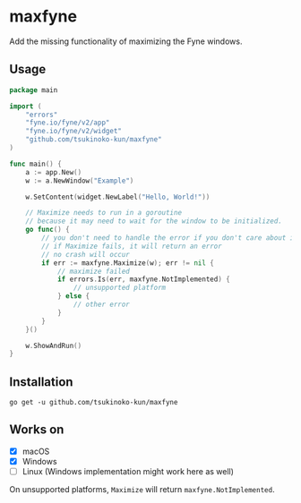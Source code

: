# maxfyne

Add the missing functionality of maximizing the Fyne windows.

## Usage

```go
package main

import (
    "errors"
    "fyne.io/fyne/v2/app"
    "fyne.io/fyne/v2/widget"
    "github.com/tsukinoko-kun/maxfyne"
)

func main() {
    a := app.New()
    w := a.NewWindow("Example")

    w.SetContent(widget.NewLabel("Hello, World!"))

	// Maximize needs to run in a goroutine
    // because it may need to wait for the window to be initialized.
    go func() {
		// you don't need to handle the error if you don't care about it
		// if Maximize fails, it will return an error
        // no crash will occur
        if err := maxfyne.Maximize(w); err != nil {
            // maximize failed
            if errors.Is(err, maxfyne.NotImplemented) {
                // unsupported platform
            } else {
                // other error
            }
        }
    }()

    w.ShowAndRun()
}
```

## Installation

```shell
go get -u github.com/tsukinoko-kun/maxfyne
```

## Works on

- [x] macOS
- [x] Windows
- [ ] Linux (Windows implementation might work here as well)

On unsupported platforms, `Maximize` will return `maxfyne.NotImplemented`.

